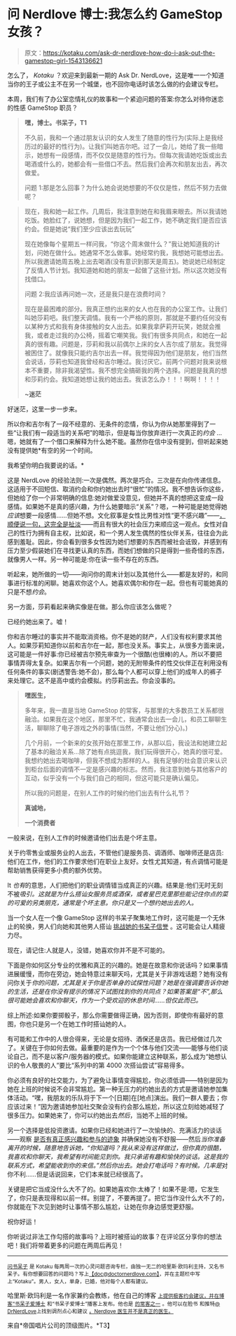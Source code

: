 # 问 Nerdlove 博士:我怎么约 GameStop 女孩？

> 原文：<https://kotaku.com/ask-dr-nerdlove-how-do-i-ask-out-the-gamestop-girl-1543136621>

怎么了， *Kotaku* ？欢迎来到最新一期的 Ask Dr. NerdLove，这是唯一一个知道当你的王子或公主不在另一个城堡，也不回你电话时该怎么做的约会建议专栏。



本周，我们有了办公室恋情礼仪的故事和一个紧迫问题的答案:你怎么对待你迷恋的性感 GameStop 职员？

> **嘿，博士。书呆子，T1**
> 
> 不久前，我和一个通过朋友认识的女人发生了随意的性行为(实际上是我经历过的最好的性行为)。让我们叫她吉尔吧。过了一会儿，她给了我一些暗示，她想有一段感情，而不仅仅是随意的性行为。但每次我请她吃饭或出去喝酒或什么的，她都会有一些借口不去。然后我们会再次和朋友出去，再次做爱。
> 
> 问题 1:那是怎么回事？为什么她会说她想要的不仅仅是性，然后不努力去做呢？

> 现在，我和她一起工作。几周后，我注意到她在和我眉来眼去。所以我请她吃饭。她脸红了，说她想，但是因为我们一起工作，她不确定我们是否应该约会。但是她说“我们至少应该出去玩玩”
> 
> 现在她像每个星期五一样问我，“你这个周末做什么？”我让她知道我的计划，问她在做什么。她通常不怎么做事。她经常约我，我想她可能想出去。所以我邀请她周五晚上出去喝酒(没有意识到那天是周五)。她说她已经制定了反情人节计划。我知道她和她的朋友一起做了这些计划。所以这次她没有找借口。
> 
> 问题 2:我应该再问她一次，还是我只是在浪费时间？
> 
> 现在是最困难的部分。我真正想约出来的女人也在我的办公室工作。让我们叫她莎莉吧。我们整天调情。我有一个严格的原则，那就是不要约任何没有以某种方式和我有身体接触的女人出去。如果我拿萨莉开玩笑，她就会推我，或者走过我的办公椅，摇着它嘲笑我。我们有很多共同点，和她在一起真的很有趣。问题是，莎莉和我以前偶尔上床的女人吉尔成了朋友。我觉得被困住了。就像我只能约吉尔出去一样。我觉得因为他们是朋友，他们当然会说话，莎莉也知道我曾经和吉尔睡过。我讨厌它。前两个问题对我来说根本不重要，除非我渴望性。我不想完全搞砸我的两个选择。问题是我真的想和莎莉约会。我知道她想让我约她出去。我该怎么办！！！啊啊！！！！
> 
> **~迷茫**

好迷茫，这里一步一步来。

所以你和吉尔有了一段不经意的、无条件的恋情，你认为你从她那里得到了一些“让我们有一段适当的关系吧”的暗示，但是每当你放弃进行一次真正的*约会* …嗯，她就有了一个借口来解释为什么她不能。虽然你在信中没有提到，但听起来她没有提供她*有空的另一个时间。

我希望你明白我要说的话。*

这是 NerdLove 的经验法则:一次是偶然。两次是巧合。三次是在向你传递信息。这适用于不回短信、取消约会和你约她出去时“很忙”的情况。我不想告诉你这些，但她给了你一个非常明确的信息:她对做爱没意见，但她并不真的想把这变成一段感情。如果她不是真的感兴趣，为什么她要暗示“关系”？嗯，一种可能是她觉得她*应该*想要一段感情……但她不想。文化叙事是女性比男性对性“更不感兴趣”——[，顺便说一句，这完全是扯淡](http://www.doctornerdlove.com/2013/08/secret-to-get-more-sex/)——而且有很大的社会压力来顺应这一观点。女性对自己的性行为拥有自主权，比如说，和一个男人发生偶然的性伙伴关系，往往会为此感到羞耻。因此，你会看到很多女性因为她们想要的东西而被社会诋毁，并感到有压力至少假装她们在寻找更认真的东西，而她们想做的只是得到一些奇怪的东西，就像男人一样。另一种可能是:你在读一些不存在的东西。

听起来，她所做的一切——询问你的周末计划以及其他什么——都是友好的，和同事进行标准的闲聊。她喜欢你这个人。她喜欢偶尔和你在一起。但也有可能她真的只是不想*约会*。

另一方面，莎莉看起来确实像是在做。那么你应该怎么做呢？

已经约她出来了。嘘！

你和吉尔睡过的事实并不能取消资格。你不是她的财产，人们没有权利要求其他人。如果莎莉知道你以前和吉尔在一起，那也没关系。事实上，从很多方面来说，这可能是一件好事:你已经被吉尔预先审查为一个很酷(也很棒)的人。所以不要把事情弄得太复杂。如果吉尔有一个问题，她的无附带条件的性交伙伴正在利用没有任何条件的事实(剧透警告:她不会)，那么每个人都可以穿上他们的成年人的裤子来处理它。这不是高中或约会模拟。约莎莉出去。你会没事的。

> **嘿医生，**
> 
> 多年来，我一直是当地 GameStop 的常客，与那里的大多数员工关系都很融洽。如果我在这个地区，那里不忙，我通常会出去一会儿，和员工聊聊生活，聊聊除了电子游戏之外的事情(当然，不要让他们分心)。)
> 
> 几个月前，一个新来的女孩开始在那里工作，从那以后，我设法和她建立起了基本的融洽关系...除了她有点挑逗我，我们玩得很开心，她真的很可爱。我想约她出去喝咖啡，但我不想成为那样的人。我有足够的社会意识来认识到柜台后面的调情不一定是感兴趣的标志。然而，我注意到她与其他客户的互动，似乎没有一个与我们自己的相同，但这可能只是确认偏见。
> 
> 所以我的问题是，在别人工作的时候约他们出去有什么礼节？
> 
> **真诚地，**
> 
> **一个消费者**

一般来说，在别人工作的时候邀请他们出去是个坏主意。

关于约零售业或服务业的人出去，不管他们是服务员、调酒师、咖啡师还是店员:他们在工作，他们的工作要求他们在职业上友好。女性尤其知道，有点调情可能是帮助销售获得更多小费的额外优势。

It *也有*的意思，人们把他们的职业调情错当成真正的兴趣。结果是:他们无时无刻不被*吸引。这就是为什么搭讪女服务员或酒保，或者星巴克里那些能记住你点的菜的可爱的另类朋克，通常是个坏主意。你只是又一个想约她出去的人。*

当一个女人在一个像 GameStop 这样的书呆子聚集地工作时，这可能是一个无休止的轮换，男人们向她和其他男人搭讪 [挑战她的书呆子信誉](http://www.doctornerdlove.com/2012/07/fake-geek-girls/) 。这可能会让人精疲力尽。

现在，请记住:人就是人，没错，她喜欢你并不是不可能的。

下面是你如何区分专业的优雅和真正的兴趣的。她是在故意和你说话吗？如果事情进展缓慢，而你在旁边，她会特意过来聊天吗，尤其是关于非游戏话题？她有没有问你关于*你的问题，尤其是关于你是否单身的试探性问题？她是在强调要告诉你她的生活，还是在你没有提示的情况下试图找到你的共同点？如果答案是“不”,那么很可能她会喜欢和你聊天，作为一个受欢迎的休息时间……但仅此而已。*

综上所述:如果你要掷骰子，那么你需要做得正确，因为否则，即使你有最好的意图，你也只是另一个在她工作时搭讪她的人。

有可能和工作中的人很合得来，无论是女招待、酒保还是店员。我已经做过几次了。关键在于你如何去做。最重要的是作为一个个体与他们交流——能够与他们谈论自己，而不是以客户/服务器的模式。如果你能建立这种联系，那么成为“她想认识的令人敬畏的人”要比“系列中的第 4000 次搭讪尝试”容易得多。

你必须有良好的社交能力，为了避免让事情变得尴尬，你必须低调——特别是因为她在上班的时候说不会非常尴尬。第一种无压力的约她出去的方式是邀请她参加集体活动。“嘿，我朋友的乐队将于下一个[日期]在[地点]演出。我们一群人要去；你应该过来！”因为邀请她参加社交聚会没有约会那么尴尬，所以这立刻给她减轻了很多压力。如果她来了，你可以约她出去*然后*，当她不上班的时候。

另一个选择是低投资邀请。如果你已经和她进行了一次愉快的、充满活力的谈话——观察 [是否有真正感兴趣和参与的迹象](http://www.doctornerdlove.com/2012/09/read-her-signs/) 并确保她没有不舒服——然后*当你准备离开的时候，*随意地告诉她，“你知道吗？我从来没有这样做过，但你真的很酷，我喜欢和你聊天，我希望有时间能见到你。我只承诺有趣和愉快的谈话。这是我的联系方式，希望能收到你的来信。”然后你出去。她会打电话吗？有时候。几率*是*对你不利……但是话说回来，它们本来就已经很高了。

关键是把它当成没什么大不了的。如果她喜欢你:太棒了！如果不是:嗯，它发生了，你只是表现得和以前一样。别提了，不要再提了。把它当作没什么大不了的，你就能在下次见到她时让事情不那么尴尬，让她在你身边感觉更舒服。

祝你好运！

你听说过非法工作勾搭的故事吗？上班时被搭讪的故事？在评论区分享你的想法吧！我们将带着更多的问题在两周后再见！

* * *

[<small>问书呆子</small>](http://kotaku.com/askdrnerdlove) <small>是 Kotaku 每两周一次的心灵问题咨询专栏，由独一无二的哈里斯·欧玛利主持，又名书呆子。有你想要回答的问题吗？写上</small>[<small>【doc@doctornerdlove.com】</small>](mailto:doc@doctornerdlove.com)<small>，并在主题栏中写上“Kotaku”。男人，女人，单身，已婚，他对每个人都有建议。</small>

哈里斯·欧玛利是一名作家兼约会教练，他在自己的博客 [<small>上提供极客约会建议，并在博客“书呆子爱博士</small>](http://www.doctornerdlove.com/) <small>和“书呆子爱博士”播客上发布。他也是</small> [<small>的常客之一</small>](http://oneofus.net/) <small>。他可以在脸书</small> <small>和推特</small>[<small>@ DrNerdLove</small>](http://twitter.com/DrNerdLove)<small>上找到调剂点心和建议</small> [<small>。Nerdlove 医生并不是真正的医生。</small>](http://facebook.com/DrNerdLove)

来自*帝国唱片公司的顶级图片。*T3】